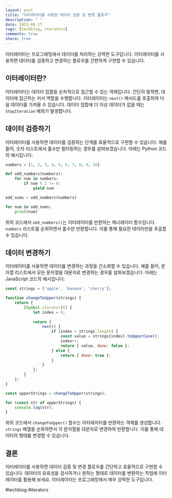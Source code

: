 ```yaml
---
layout: post
title: "이터레이터를 사용한 데이터 검증 및 변경 플로우"
description: " "
date: 2023-09-17
tags: [techblog, iterators]
comments: true
share: true
---
```


이터레이터는 프로그래밍에서 데이터를 처리하는 강력한 도구입니다. 이터레이터를 사용하면 데이터를 검증하고 변경하는 플로우를 간편하게 구현할 수 있습니다. 

## 이터레이터란?

이터레이터는 데이터 집합을 순차적으로 접근할 수 있는 객체입니다. 간단히 말하면, 데이터에 접근하는 커서 역할을 수행합니다. 이터레이터는 `next()` 메서드를 호출하여 다음 데이터를 가져올 수 있습니다. 데이터 집합에 더 이상 데이터가 없을 때는 `StopIteration` 예외가 발생합니다.

## 데이터 검증하기

이터레이터를 사용하면 데이터를 검증하는 단계를 효율적으로 구현할 수 있습니다. 예를 들어, 숫자 리스트에서 홀수만 필터링하는 경우를 살펴보겠습니다. 아래는 Python 코드의 예시입니다:

```python
numbers = [1, 2, 3, 4, 5, 6, 7, 8, 9, 10]

def odd_numbers(numbers):
    for num in numbers:
        if num % 2 != 0:
            yield num

odd_nums = odd_numbers(numbers)

for num in odd_nums:
    print(num)
```

위의 코드에서 `odd_numbers()`는 이터레이터를 반환하는 제너레이터 함수입니다. `numbers` 리스트를 순회하면서 홀수만 반환합니다. 이를 통해 필요한 데이터만을 추출할 수 있습니다.

## 데이터 변경하기

이터레이터를 사용하면 데이터를 변경하는 과정을 간소화할 수 있습니다. 예를 들어, 문자열 리스트에서 모든 문자열을 대문자로 변경하는 경우를 살펴보겠습니다. 아래는 JavaScript 코드의 예시입니다:

```javascript
const strings = ['apple', 'banana', 'cherry'];

function changeToUpper(strings) {
    return {
        [Symbol.iterator]() {
            let index = 0;
            
            return {
                next() {
                    if (index < strings.length) {
                        const value = strings[index].toUpperCase();
                        index++;
                        return { value, done: false };
                    } else {
                        return { done: true };
                    }
                }
            };
        }
    };
}

const upperStrings = changeToUpper(strings);

for (const str of upperStrings) {
    console.log(str);
}
```

위의 코드에서 `changeToUpper()` 함수는 이터레이터를 반환하는 객체를 생성합니다. `strings` 배열을 순회하면서 각 문자열을 대문자로 변경하여 반환합니다. 이를 통해 데이터의 형태를 변경할 수 있습니다.

## 결론

이터레이터를 사용하면 데이터 검증 및 변경 플로우를 간단하고 효율적으로 구현할 수 있습니다. 데이터의 유효성을 검사하거나 원하는 형태로 데이터를 변환하는 작업에 이터레이터를 활용해 보세요. 이터레이터는 프로그래밍에서 매우 강력한 도구입니다.

#techblog #iterators